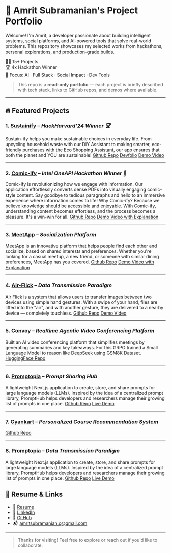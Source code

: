 # 🚀 Amrit Subramanian's Project Portfolio

Welcome! I'm Amrit, a developer passionate about building intelligent systems, social platforms, and AI-powered tools that solve real-world problems. This repository showcases my selected works from hackathons, personal explorations, and production-grade builds.

👨‍💻 15+ Projects  
🏆 4x Hackathon Winner  
🎯 Focus: AI · Full Stack · Social Impact · Dev Tools  

> This repo is a **read-only portfolio** — each project is briefly described with tech stack, links to GitHub repos, and demos where available.

---

## 🔥 Featured Projects

### 1. [Sustainify](https://devpost.com/software/sustain-ify) – *HackHarvard'24 Winner 🏆*
Sustain-ify helps you make sustainable choices in everyday life. From upcycling household waste with our DIY Assistant to making smarter, eco-friendly purchases with the Eco Shopping Assistant, our app ensures that both the planet and YOU are sustainable!
[Github Repo](https://github.com/SrikarVamsi/Sustain-ify)
[Devfolio](https://devpost.com/software/sustain-ify)
[Demo Video](https://www.youtube.com/watch?v=OfYT5q-vP4o)

---

### 2. [Comic-ify](https://github.com/S0L009/COMIC-IFY_OneAPI) – *Intel OneAPI Hackathon Winner 🎨*
Comic-ify is revolutionizing how we engage with information. Our application effortlessly converts dense PDFs into visually engaging comic-style content. Say goodbye to tedious paragraphs and hello to an immersive experience where information comes to life! Why Comic-ify? Because we believe knowledge should be accessible and enjoyable. With Comic-ify, understanding content becomes effortless, and the process becomes a pleasure. It's a win-win for all.
[Github Repo](https://github.com/S0L009/COMIC-IFY_OneAPI)
[Demo Video with Explanation](https://www.youtube.com/watch?v=1xngEIozVgw&t=414s)

---

### 3. [MeetApp](https://github.com/macromrit/MeetApp) – *Socialization Platform*
MeetApp is an innovative platform that helps people find each other and socialize, based on shared interests and preferences. Whether you're looking for a casual meetup, a new friend, or someone with similar dining preferences, MeetApp has you covered.
[Github Repo](https://github.com/macromrit/MeetApp)
[Demo Video with Explanation](https://www.youtube.com/watch?v=s0hk-EyiUb8)

---

### 4. [Air-Flick](https://github.com/macromrit/Air-Flick) – *Data Transmission Paradigm*
Air Flick is a system that allows users to transfer images between two devices using simple hand gestures. With a swipe of your hand, files are lifted into the "air", and with another gesture, they are delivered to a nearby device — completely touchless.
[Github Repo](https://github.com/macromrit/Air-Flick)
[Demo Video](https://www.youtube.com/shorts/4BMhGjixC2U)

---

### 5. [Convoy](https://huggingface.co/Macromrit/SmolLM2-135M-GRPO-Trained-For-Reasoning) – *Realtime Agentic Video Conferencing Platform*
Built an AI video conferencing platform that simplifies meetings by generating summaries and key takeaways. For this GRPO trained a Small Language Model to reason like DeepSeek using GSM8K Dataset.
[HuggingFace Repo](https://huggingface.co/Macromrit/SmolLM2-135M-GRPO-Trained-For-Reasoning)

---

### 6. [Promptopia](https://github.com/macromrit/Promptopia) – *Prompt Sharing Hub*
A lightweight Next.js application to create, store, and share prompts for large language models (LLMs). Inspired by the idea of a centralized prompt library, PromptHub helps developers and researchers manage their growing list of prompts in one place.
[Github Repo](https://github.com/macromrit/Promptopia)
[Live Demo](https://promptopia-iota-bay.vercel.app)

---

### 7. [Gyankart](https://github.com/macromrit/Gyankart) – *Personalized Course Recommendation System*

[Github Repo](https://github.com/macromrit/Gyankart)

---

### 8. [Promptopia](https://github.com/macromrit/Promptopia) – *Data Transmission Paradigm*
A lightweight Next.js application to create, store, and share prompts for large language models (LLMs). Inspired by the idea of a centralized prompt library, PromptHub helps developers and researchers manage their growing list of prompts in one place.
[Github Repo](https://github.com/macromrit/Promptopia)
[Live Demo](https://promptopia-iota-bay.vercel.app)


## 📎 Resume & Links

- 📄 [Resume](https://your-resume-link.com)
- 🔗 [LinkedIn](https://linkedin.com/in/amritsubramanian)
- 💼 [GitHub](https://github.com/amritsubramanian)
- 📬 amritsubramanian.c@gmail.com

---

> Thanks for visiting! Feel free to explore or reach out if you'd like to collaborate.
